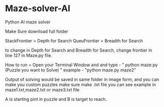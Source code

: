 # Maze-solver-AI
Python AI maze solver

Make Sure download full folder

StackFrontier = Depth for Search
QueuFrontier = Breadth for Search

to change in Depth for Search and Breadth for Search, change frontier in line 127 in Maze.py file.

How to run = Open your Terminal Window and and type - " python maze.py (Puzzle you want to Solve) "
example - "python maze.py maze2"

Output of solving would be saved in same folder in image form, and you can make you custom puzzles make sure make .txt file you can see example in maze1.txt,maze2.txt or maze3.txt file


A is starting pint in puzzle and B is target to reach.
